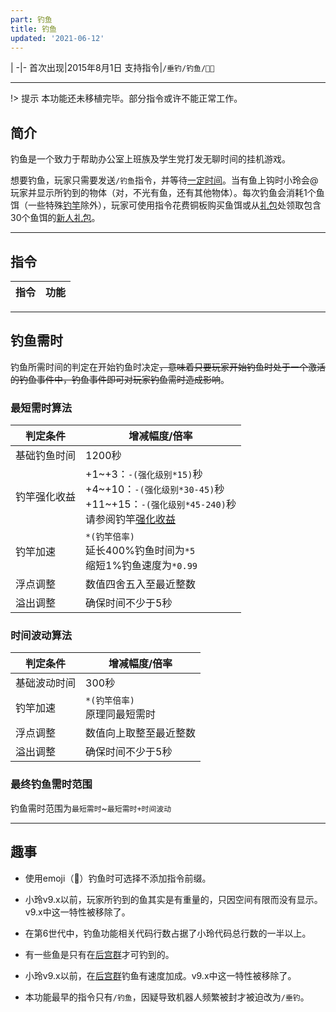 ```yaml
---
part: 钓鱼
title: 钓鱼
updated: '2021-06-12'
---
```


 |
-|-
首次出现|2015年8月1日
支持指令|`/垂钓`[]()`/钓鱼`[]()`/🎣`[]()`🎣`

---

!> 提示
本功能还未移植完毕。部分指令或许不能正常工作。

## 简介

钓鱼是一个致力于帮助办公室上班族及学生党打发无聊时间的挂机游戏。

想要钓鱼，玩家只需要发送`/钓鱼`指令，并等待[一定时间](#钓鱼需时)。当有鱼上钩时小玲会@玩家并显示所钓到的物体（对，不光有鱼，还有其他物体）。每次钓鱼会消耗1个鱼饵（一些特殊[钓竿](/fishing/fishing-rod)除外），玩家可使用指令花费铜板购买鱼饵或从[礼包](/feature/gift)处领取包含30个鱼饵的[新人礼包](/feature/gift#新人礼包)。

---

## 指令

指令|功能
---|---

---

## 钓鱼需时

钓鱼所需时间的判定在开始钓鱼时决定~~，意味着只要玩家开始钓鱼时处于一个激活的钓鱼事件中，钓鱼事件即可对玩家钓鱼需时造成影响~~。

### 最短需时算法

判定条件|增减幅度/倍率
---|---
基础钓鱼时间|1200秒
钓竿强化收益|+1\~+3：`-(强化级别*15)`秒<br/>+4\~+10：`-(强化级别*30-45)`秒<br/>+11\~+15：`-(强化级别*45-240)`秒<br/>请参阅钓竿[强化收益](/fishing/fishing-rod#强化收益)
钓竿加速|`*(钓竿倍率)`<br/>延长400%钓鱼时间为`*5`<br/>缩短1%钓鱼速度为`*0.99`
浮点调整|数值四舍五入至最近整数
溢出调整|确保时间不少于5秒

### 时间波动算法

判定条件|增减幅度/倍率
---|---
基础波动时间|300秒
钓竿加速|`*(钓竿倍率)`<br/>原理同最短需时
浮点调整|数值向上取整至最近整数
溢出调整|确保时间不少于5秒

### 最终钓鱼需时范围

钓鱼需时范围为`最短需时`~`最短需时+时间波动`

---

## 趣事

- 使用emoji（🎣）钓鱼时可选择不添加指令前缀。

- 小玲v9.x以前，玩家所钓到的鱼其实是有重量的，只因空间有限而没有显示。v9.x中这一特性被移除了。

- 在第6世代中，钓鱼功能相关代码行数占据了小玲代码总行数的一半以上。

- 有一些鱼是只有在[后宫群](/intro/index#后宫群)才可钓到的。

- 小玲v9.x以前，在[后宫群](/intro/index#后宫群)钓鱼有速度加成。v9.x中这一特性被移除了。

- 本功能最早的指令只有`/钓鱼`，因疑导致机器人频繁被封才被迫改为`/垂钓`。